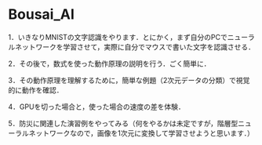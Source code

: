 # Bousai_AI

1．いきなりMNISTの文字認識をやります．とにかく，まず自分のPCでニューラルネットワークを学習させて，実際に自分でマウスで書いた文字を認識させる．

2．その後で，数式を使った動作原理の説明を行う．ごく簡単に．

3．その動作原理を理解するために，簡単な例題（2次元データの分類）で視覚的に動作を確認．

4．GPUを切った場合と，使った場合の速度の差を体験．

5．防災に関連した演習例をやってみる（何をやるかは未定ですが，階層型ニューラルネットワークなので，画像を1次元に変換して学習させようと思います．）
